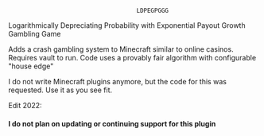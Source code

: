                                         LDPEGPGGG
Logarithmically Depreciating Probability with Exponential Payout Growth Gambling Game

Adds a crash gambling system to Minecraft similar to online casinos. Requires vault to run. Code uses a provably fair algorithm with configurable "house edge"

I do not write Minecraft plugins anymore, but the code for this was requested. Use it as you see fit.

Edit 2022:

#### I do not plan on updating or continuing support for this plugin
